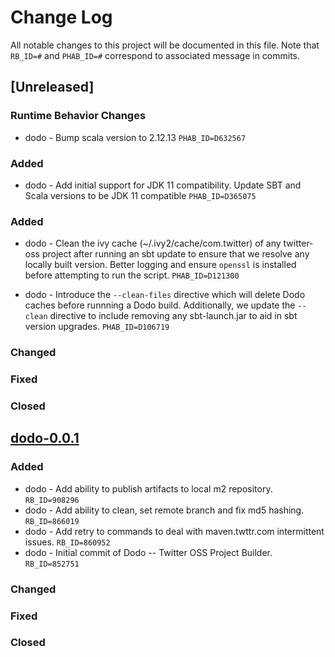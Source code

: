 # Change Log
All notable changes to this project will be documented in this file. Note that ``RB_ID=#`` and ``PHAB_ID=#`` correspond to associated message in commits.

## [Unreleased]

### Runtime Behavior Changes
* dodo - Bump scala version to 2.12.13 ``PHAB_ID=D632567``

### Added 
* dodo - Add initial support for JDK 11 compatibility. 
  Update SBT and Scala versions to be JDK 11 compatible
  ``PHAB_ID=D365075``

### Added

* dodo - Clean the ivy cache (~/.ivy2/cache/com.twitter) of any twitter-oss
  project after running an sbt update to ensure that we resolve any locally
  built version. Better logging and ensure `openssl` is installed before 
  attempting to run the script. ``PHAB_ID=D121300``

* dodo - Introduce the `--clean-files` directive which will delete Dodo caches before 
  runnning a Dodo build. Additionally, we update the `--clean` directive to include removing 
  any sbt-launch.jar to aid in sbt version upgrades. ``PHAB_ID=D106719``

### Changed

### Fixed

### Closed

## [dodo-0.0.1](#)

### Added

* dodo - Add ability to publish artifacts to local m2 repository. ``RB_ID=908296``
* dodo - Add ability to clean, set remote branch and fix md5 hashing. ``RB_ID=866019``
* dodo - Add retry to commands to deal with maven.twttr.com intermittent issues. ``RB_ID=860952``
* dodo - Initial commit of Dodo -- Twitter OSS Project Builder. ``RB_ID=852751``

### Changed

### Fixed

### Closed
